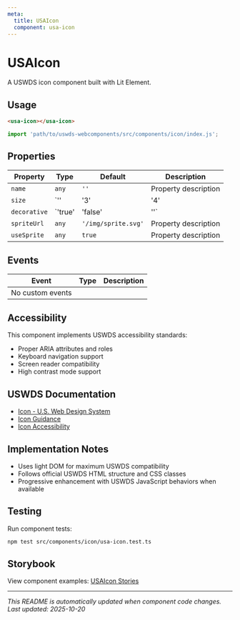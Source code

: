 ```yaml
---
meta:
  title: USAIcon
  component: usa-icon
---
```


# USAIcon

A USWDS icon component built with Lit Element.

## Usage

```html
<usa-icon></usa-icon>
```

```javascript
import 'path/to/uswds-webcomponents/src/components/icon/index.js';
```

## Properties

| Property | Type | Default | Description |
|----------|------|---------|-------------|
| `name` | `any` | `''` | Property description |
| `size` | `'' | '3' | '4' | '5' | '6' | '7' | '8' | '9'` | `''` | Property description |
| `decorative` | `'true' | 'false' | ''` | `''` | Property description |
| `spriteUrl` | `any` | `'/img/sprite.svg'` | Property description |
| `useSprite` | `any` | `true` | Property description |

## Events

| Event | Type | Description |
|-------|------|-------------|
| No custom events | | |

## Accessibility

This component implements USWDS accessibility standards:

- Proper ARIA attributes and roles
- Keyboard navigation support
- Screen reader compatibility
- High contrast mode support

## USWDS Documentation

- [Icon - U.S. Web Design System](https://designsystem.digital.gov/components/icon/)
- [Icon Guidance](https://designsystem.digital.gov/components/icon/#guidance)
- [Icon Accessibility](https://designsystem.digital.gov/components/icon/#accessibility)

## Implementation Notes

- Uses light DOM for maximum USWDS compatibility
- Follows official USWDS HTML structure and CSS classes
- Progressive enhancement with USWDS JavaScript behaviors when available

## Testing

Run component tests:

```bash
npm test src/components/icon/usa-icon.test.ts
```

## Storybook

View component examples: [USAIcon Stories](http://localhost:6006/?path=/story/components-icon)

---

_This README is automatically updated when component code changes._
_Last updated: 2025-10-20_
